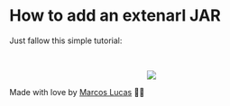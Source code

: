 # How to add an extenarl JAR

Just fallow this simple tutorial:

<br />
<p align="center"><img src=".github/add_path.gif.gif?raw=true"/></p>

Made with love by [Marcos Lucas](https://github.com/marcosvaldeni) 💚🚀